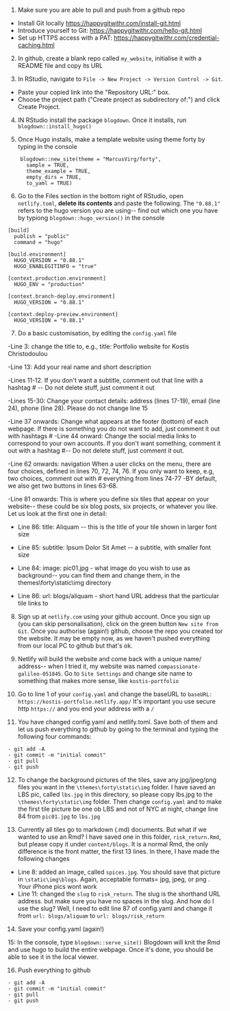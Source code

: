 1.  Make sure you are able to pull and push from a github repo

-   Install Git locally <https://happygitwithr.com/install-git.html>
-   Introduce yourself to Git: <https://happygitwithr.com/hello-git.html>
-   Set up HTTPS access with a PAT: <https://happygitwithr.com/credential-caching.html>

2.  In github, create a blank repo called `my_website`, initialise it with a README file and copy its URL

3.  In RStudio, navigate to `File -> New Project -> Version Control -> Git`.

-   Paste your copied link into the "Repository URL:" box.
-   Choose the project path ("Create project as subdirectory of:") and click Create Project.

4.  IN RStudio install the package `blogdown`. Once it installs, run `blogdown::install_hugo()`

5.  Once Hugo installs, make a template website using theme forty by typing in the console

<!-- -->

        blogdown::new_site(theme = "MarcusVirg/forty", 
          sample = TRUE, 
          theme_example = TRUE,            
          empty_dirs = TRUE,            
          to_yaml = TRUE)

6.  Go to the Files section in the bottom right of RStudio, open `netlify.toml`, **delete its contents** and paste the following. The `"0.88.1"` refers to the hugo version you are using-- find out which one you have by typiong `blogdown::hugo_version()` in the console

<!-- -->

    [build] 
      publish = "public"
      command = "hugo"

    [build.environment]
      HUGO_VERSION = "0.88.1"
      HUGO_ENABLEGITINFO = "true"

    [context.production.environment]
      HUGO_ENV = "production"
      
    [context.branch-deploy.environment]
      HUGO_VERSION = "0.88.1"

    [context.deploy-preview.environment]
      HUGO_VERSION = "0.88.1"  

7.  Do a basic customisation, by editing the `config.yaml` file

-Line 3: change the title to, e.g., title: Portfolio website for Kostis Christodoulou

-Line 13: Add your real name and short description

-Lines 11-12. If you don't want a subtitle, comment out that line with a hashtag \# -- Do not delete stuff, just comment it out

-Lines 15-30: Change your contact details: address (lines 17-19), email (line 24), phone (line 28). Please do not change line 15

-Line 37 onwards: Change what appears at the footer (bottom) of each webpage. If there is something you do not want to add, just comment it out with hashtags \# -Line 44 onward: Change the social media links to correspond to your own accounts. If you don't want something, comment it out with a hashtag \#-- Do not delete stuff, just comment it out.

-Line 62 onwards: navigation When a user clicks on the menu, there are four choices, defined in lines 70, 72, 74, 76. If you only want to keep, e.g, two choices, comment out with \# everything from lines 74-77 -BY default, we also get two buttons in lines 63-68.

-Line 81 onwards: This is where you define six tiles that appear on your website-- these could be six blog posts, six projects, or whatever you like. Let us look at the first one in detail:

-   Line 86: title: Aliquam -- this is the title of your tile shown in larger font size

-   Line 85: subtitle: Ipsum Dolor Sit Amet -- a subtitle, with smaller font size

-   Line 84: image: pic01.jpg - what image do you wish to use as background-- you can find them and change them, in the themes\forty\static\img directory

-   Line 86: url: blogs/aliquam - short hand URL address that the particular tile links to

8.  Sign up at `netlify.com` using your github account. Once you sign up (you can skip personalisation), click on the green button `New site from Git`. Once you authorise (again!) github, choose the repo you created tor the website. It may be empty now, as we haven't pushed everything from our local PC to github but that's ok.

9.  Netlify will build the website and come back with a unique name/ address-- when I tried it, my website was named `compassionate-galileo-051845`. Go to `Site Settings` and change site name to something that makes more sense, like `kostis-portfolio`

10. Go to line 1 of your `config.yaml` and change the baseURL to `baseURL: https://kostis-portfolio.netlify.app/` It's important you use secure http `https://` and you end your address with a `/`

11. You have changed config.yaml and netlify.toml. Save both of them and let us push everything to github by going to the terminal and typing the following four commands:

<!-- -->

    - git add -A
    - git commit -m "initial commit"
    - git pull
    - git push

12. To change the background pictures of the tiles, save any jpg/jpeg/png files you want in the `\themes\forty\static\img` folder. I have saved an LBS pic, called `lbs.jpg` in this directory, so please copy lbs.jpg to the `\themes\forty\static\img` folder. Then change `config.yaml` and to make the first tile picture be one ob LBS and not of NYC at night, change line 84 from `pic01.jpg` to `lbs.jpg`

13. Currently all tiles go to markdown (.md) documents. But what if we wanted to use an Rmd? I have saved one in this folder, `risk_return.Rmd`, but please copy it under `content/blogs`. It is a normal Rmd, the only difference is the front matter, the first 13 lines. In there, I have made the following changes

-   Line 8: added an image, called `spices.jpg`. You should save that picture in `\static\img\blogs`. Again, acceptable formats= jpg, jpeg, or png . Your iPhone pics wont work
-   Line 11: changed the `slug` to `risk_return`. The slug is the shorthand URL address. but make sure you have no spaces in the slug. And how do I use the slug? Well, I need to edit line 87 of config.yaml and change it from `url: blogs/aliquam` to `url: blogs/risk_return`

14. Save your config.yaml (again!)

15: In the console, type `blogdown::serve_site()` Blogdown will knit the Rmd and use hugo to build the entire webpage. Once it's done, you should be able to see it in the local viewer.

16. Push everything to github

<!-- -->

    - git add -A
    - git commit -m "initial commit"
    - git pull
    - git push
